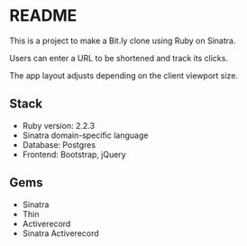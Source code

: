 # README

This is a project to make a Bit.ly clone using Ruby on Sinatra.

Users can enter a URL to be shortened and track its clicks.

The app layout adjusts depending on the client viewport size.

## Stack
  - Ruby version: 2.2.3
  - Sinatra domain-specific language
  - Database: Postgres
  - Frontend: Bootstrap, jQuery

## Gems
  - Sinatra
  - Thin
  - Activerecord
  - Sinatra Activerecord
